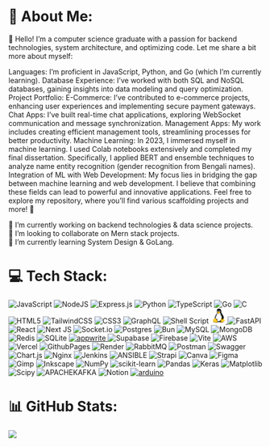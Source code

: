 # 💫 About Me:
👋 Hello! I’m a computer science graduate with a passion for backend technologies, system architecture, and optimizing code. Let me share a bit more about myself:

Languages: I’m proficient in JavaScript, Python, and Go (which I’m currently learning).
Database Experience: I’ve worked with both SQL and NoSQL databases, gaining insights into data modeling and query optimization.
Project Portfolio:
E-Commerce: I’ve contributed to e-commerce projects, enhancing user experiences and implementing secure payment gateways.
Chat Apps: I’ve built real-time chat applications, exploring WebSocket communication and message synchronization.
Management Apps: My work includes creating efficient management tools, streamlining processes for better productivity.
Machine Learning: In 2023, I immersed myself in machine learning. I used Colab notebooks extensively and completed my final dissertation. Specifically, I applied BERT and ensemble techniques to analyze name entity recognition (gender recognition from Bengali names).
Integration of ML with Web Development: My focus lies in bridging the gap between machine learning and web development. I believe that combining these fields can lead to powerful and innovative applications.
Feel free to explore my repository, where you’ll find various scaffolding projects and more! 🚀

🔭 I’m currently working on backend technologies & data science projects.<br>👯 I’m looking to collaborate on Mern stack projects.<br>🌱 I’m currently learning System Design & GoLang.


# 💻 Tech Stack:
![JavaScript](https://img.shields.io/badge/javascript-%23323330.svg?style=plastic&logo=javascript&logoColor=%23F7DF1E) ![NodeJS](https://img.shields.io/badge/node.js-6DA55F?style=plastic&logo=node.js&logoColor=white) ![Express.js](https://img.shields.io/badge/express.js-%23404d59.svg?style=plastic&logo=express&logoColor=%2361DAFB) ![Python](https://img.shields.io/badge/python-3670A0?style=plastic&logo=python&logoColor=ffdd54) ![TypeScript](https://img.shields.io/badge/typescript-%23007ACC.svg?style=plastic&logo=typescript&logoColor=white) ![Go](https://img.shields.io/badge/go-%2300ADD8.svg?style=plastic&logo=go&logoColor=white) ![C](https://img.shields.io/badge/c-%2300599C.svg?style=plastic&logo=c&logoColor=white) ![HTML5](https://img.shields.io/badge/html5-%23E34F26.svg?style=plastic&logo=html5&logoColor=white) ![TailwindCSS](https://img.shields.io/badge/tailwindcss-%2338B2AC.svg?style=plastic&logo=tailwind-css&logoColor=white) ![CSS3](https://img.shields.io/badge/css3-%231572B6.svg?style=plastic&logo=css3&logoColor=white) ![GraphQL](https://img.shields.io/badge/-GraphQL-E10098?style=plastic&logo=graphql&logoColor=white) ![Shell Script](https://img.shields.io/badge/shell_script-%23121011.svg?style=plastic&logo=gnu-bash&logoColor=white) <a href="https://www.linux.org/" target="_blank" rel="noreferrer"> <img src="https://raw.githubusercontent.com/devicons/devicon/master/icons/linux/linux-original.svg" alt="linux" width="30" height="30"/> </a> ![FastAPI](https://img.shields.io/badge/FastAPI-005571?style=plastic&logo=fastapi) ![React](https://img.shields.io/badge/react-%2320232a.svg?style=plastic&logo=react&logoColor=%2361DAFB) ![Next JS](https://img.shields.io/badge/Next-black?style=plastic&logo=next.js&logoColor=white) ![Socket.io](https://img.shields.io/badge/Socket.io-black?style=plastic&logo=socket.io&badgeColor=010101) ![Postgres](https://img.shields.io/badge/postgres-%23316192.svg?style=plastic&logo=postgresql&logoColor=white) ![Bun](https://img.shields.io/badge/Bun-%23000000.svg?style=plastic&logo=bun&logoColor=white)  ![MySQL](https://img.shields.io/badge/mysql-%2300000f.svg?style=plastic&logo=mysql&logoColor=white) ![MongoDB](https://img.shields.io/badge/MongoDB-%234ea94b.svg?style=plastic&logo=mongodb&logoColor=white) ![Redis](https://img.shields.io/badge/redis-%23DD0031.svg?style=plastic&logo=redis&logoColor=white) ![SQLite](https://img.shields.io/badge/sqlite-%2307405e.svg?style=plastic&logo=sqlite&logoColor=white) <a href="https://appwrite.io" target="_blank" rel="noreferrer"> <img src="https://www.vectorlogo.zone/logos/appwriteio/appwriteio-icon.svg" alt="appwrite" width="25" height="25"/> </a> ![Supabase](https://img.shields.io/badge/Supabase-3ECF8E?style=plastic&logo=supabase&logoColor=white) ![Firebase](https://img.shields.io/badge/firebase-%23039BE5.svg?style=plastic&logo=firebase) ![Vite](https://img.shields.io/badge/vite-%23646CFF.svg?style=plastic&logo=vite&logoColor=white) ![AWS](https://img.shields.io/badge/AWS-%23FF9900.svg?style=plastic&logo=amazon-aws&logoColor=white) ![Vercel](https://img.shields.io/badge/vercel-%23000000.svg?style=plastic&logo=vercel&logoColor=white) ![GithubPages](https://img.shields.io/badge/github%20pages-121013?style=plastic&logo=github&logoColor=white) ![Render](https://img.shields.io/badge/Render-%46E3B7.svg?style=plastic&logo=render&logoColor=white) ![RabbitMQ](https://img.shields.io/badge/rabbitmq-FF6600?style=plastic&logo=rabbitmq&logoColor=white) ![Postman](https://img.shields.io/badge/Postman-FF6C37?style=plastic&logo=postman&logoColor=white) ![Swagger](https://img.shields.io/badge/-Swagger-%23Clojure?style=plastic&logo=swagger&logoColor=white) ![Chart.js](https://img.shields.io/badge/chart.js-F5788D.svg?style=plastic&logo=chart.js&logoColor=white) ![Nginx](https://img.shields.io/badge/nginx-%23009639.svg?style=plastic&logo=nginx&logoColor=white) ![Jenkins](https://img.shields.io/badge/jenkins-%232C5263.svg?style=plastic&logo=jenkins&logoColor=white) ![ANSIBLE](https://img.shields.io/badge/ansible-%231A1918.svg?style=plastic&logo=ansible&logoColor=white) ![Strapi](https://img.shields.io/badge/strapi-%232E7EEA.svg?style=plastic&logo=strapi&logoColor=white) ![Canva](https://img.shields.io/badge/Canva-%2300C4CC.svg?style=plastic&logo=Canva&logoColor=white) ![Figma](https://img.shields.io/badge/figma-%23F24E1E.svg?style=plastic&logo=figma&logoColor=white) ![Gimp](https://img.shields.io/badge/Gimp-657D8B?style=plastic&logo=gimp&logoColor=FFFFFF) ![Inkscape](https://img.shields.io/badge/Inkscape-e0e0e0?style=plastic&logo=inkscape&logoColor=080A13) ![NumPy](https://img.shields.io/badge/numpy-%23013243.svg?style=plastic&logo=numpy&logoColor=white)  ![scikit-learn](https://img.shields.io/badge/scikit--learn-%23F7931E.svg?style=plastic&logo=scikit-learn&logoColor=white) ![Pandas](https://img.shields.io/badge/pandas-%23150458.svg?style=plastic&logo=pandas&logoColor=white) ![Keras](https://img.shields.io/badge/Keras-%23D00000.svg?style=plastic&logo=Keras&logoColor=white) ![Matplotlib](https://img.shields.io/badge/Matplotlib-%23ffffff.svg?style=plastic&logo=Matplotlib&logoColor=black) ![Scipy](https://img.shields.io/badge/SciPy-%230C55A5.svg?style=plastic&logo=scipy&logoColor=%white) ![APACHEKAFKA](https://img.shields.io/badge/apachekafka-231F20.svg?style=plastic&logo=apachekafka&logoColor=white&color=%23231F20) ![Notion](https://img.shields.io/badge/Notion-%23000000.svg?style=plastic&logo=notion&logoColor=white) <a href="https://www.arduino.cc/" target="_blank" rel="noreferrer"> <img src="https://cdn.worldvectorlogo.com/logos/arduino-1.svg" alt="arduino" width="20" height="20"/> </a>
# 📊 GitHub Stats:
![](https://github-readme-stats.vercel.app/api/top-langs/?username=mujibulhaquetanim&theme=dark&hide_border=false&include_all_commits=true&count_private=true&layout=compact)

